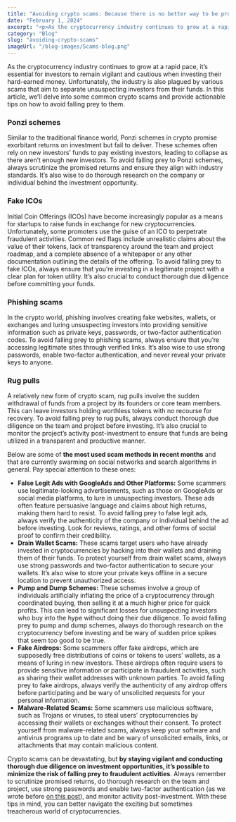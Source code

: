 ```yaml
---
title: "Avoiding crypto scams: Because there is no better way to be protected than by being informed"
date: "February 1, 2024"
excerpt: "<p>As the cryptocurrency industry continues to grow at a rapid pace, it&#8217;s essential for investors to remain vigilant and cautious when investing their hard-earned money.&hellip;</p> "
category: "Blog"
slug: "avoiding-crypto-scams"
imageUrl: "/blog-images/Scams-blog.png"
---
```


As the cryptocurrency industry continues to grow at a rapid pace, it’s essential for investors to remain vigilant and cautious when investing their hard-earned money. Unfortunately, the industry is also plagued by various scams that aim to separate unsuspecting investors from their funds. In this article, we’ll delve into some common crypto scams and provide actionable tips on how to avoid falling prey to them.

### Ponzi schemes

Similar to the traditional finance world, Ponzi schemes in crypto promise exorbitant returns on investment but fail to deliver. These schemes often rely on new investors’ funds to pay existing investors, leading to collapse as there aren’t enough new investors. To avoid falling prey to Ponzi schemes, always scrutinize the promised returns and ensure they align with industry standards. It’s also wise to do thorough research on the company or individual behind the investment opportunity.

### Fake ICOs

Initial Coin Offerings (ICOs) have become increasingly popular as a means for startups to raise funds in exchange for new cryptocurrencies. Unfortunately, some promoters use the guise of an ICO to perpetrate fraudulent activities. Common red flags include unrealistic claims about the value of their tokens, lack of transparency around the team and project roadmap, and a complete absence of a whitepaper or any other documentation outlining the details of the offering. To avoid falling prey to fake ICOs, always ensure that you’re investing in a legitimate project with a clear plan for token utility. It’s also crucial to conduct thorough due diligence before committing your funds.

### Phishing scams

In the crypto world, phishing involves creating fake websites, wallets, or exchanges and luring unsuspecting investors into providing sensitive information such as private keys, passwords, or two-factor authentication codes. To avoid falling prey to phishing scams, always ensure that you’re accessing legitimate sites through verified links. It’s also wise to use strong passwords, enable two-factor authentication, and never reveal your private keys to anyone.

### Rug pulls

A relatively new form of crypto scam, rug pulls involve the sudden withdrawal of funds from a project by its founders or core team members. This can leave investors holding worthless tokens with no recourse for recovery. To avoid falling prey to rug pulls, always conduct thorough due diligence on the team and project before investing. It’s also crucial to monitor the project’s activity post-investment to ensure that funds are being utilized in a transparent and productive manner.

Below are some of **the most used scam methods in recent months** and that are currently swarming on social networks and search algorithms in general. Pay special attention to these ones:

* **False Legit Ads with GoogleAds and Other Platforms:** Some scammers use legitimate-looking advertisements, such as those on GoogleAds or social media platforms, to lure in unsuspecting investors. These ads often feature persuasive language and claims about high returns, making them hard to resist. To avoid falling prey to false legit ads, always verify the authenticity of the company or individual behind the ad before investing. Look for reviews, ratings, and other forms of social proof to confirm their credibility.
* **Drain Wallet Scams:** These scams target users who have already invested in cryptocurrencies by hacking into their wallets and draining them of their funds. To protect yourself from drain wallet scams, always use strong passwords and two-factor authentication to secure your wallets. It’s also wise to store your private keys offline in a secure location to prevent unauthorized access.
* **Pump and Dump Schemes:** These schemes involve a group of individuals artificially inflating the price of a cryptocurrency through coordinated buying, then selling it at a much higher price for quick profits. This can lead to significant losses for unsuspecting investors who buy into the hype without doing their due diligence. To avoid falling prey to pump and dump schemes, always do thorough research on the cryptocurrency before investing and be wary of sudden price spikes that seem too good to be true.
* **Fake Airdrops:** Some scammers offer fake airdrops, which are supposedly free distributions of coins or tokens to users’ wallets, as a means of luring in new investors. These airdrops often require users to provide sensitive information or participate in fraudulent activities, such as sharing their wallet addresses with unknown parties. To avoid falling prey to fake airdrops, always verify the authenticity of any airdrop offers before participating and be wary of unsolicited requests for your personal information.
* **Malware-Related Scams:** Some scammers use malicious software, such as Trojans or viruses, to steal users’ cryptocurrencies by accessing their wallets or exchanges without their consent. To protect yourself from malware-related scams, always keep your software and antivirus programs up to date and be wary of unsolicited emails, links, or attachments that may contain malicious content.

Crypto scams can be devastating, but **by staying vigilant and conducting thorough due diligence on investment opportunities, it’s possible to minimize the risk of falling prey to fraudulent activities**. Always remember to scrutinize promised returns, do thorough research on the team and project, use strong passwords and enable two-factor authentication (as we wrote before [on this post](https://dexkit.com/simple-steps-to-keep-your-crypto-safe-a-quick-guide-for-beginners/)), and monitor activity post-investment. With these tips in mind, you can better navigate the exciting but sometimes treacherous world of cryptocurrencies.
